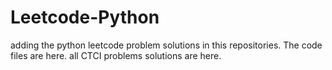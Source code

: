 # Leetcode-Python
adding the python leetcode problem solutions in this repositories. 
The code files are here. 
all CTCI problems solutions are here. 
   
 





















































































































































































































































































































































































































































































































































































































































































































































































































































































































































































































































































































































































































































































































































